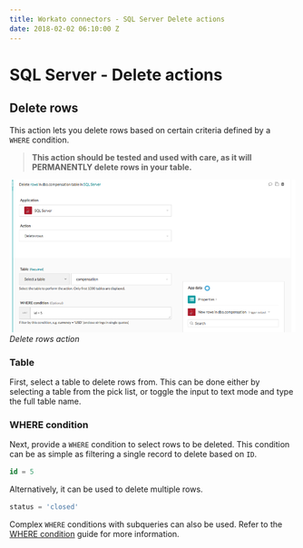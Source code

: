 ```yaml
---
title: Workato connectors - SQL Server Delete actions
date: 2018-02-02 06:10:00 Z
---
```


# SQL Server - Delete actions

## Delete rows

This action lets you delete rows based on certain criteria defined by a ` WHERE` condition.

> **This action should be tested and used with care, as it will PERMANENTLY delete rows in your table.**

![Delete action](/assets/images/mssql/delete-rows-action.png)
*Delete rows action*

### Table
First, select a table to delete rows from. This can be done either by selecting a table from the pick list, or toggle the input to text mode and type the full table name.

### WHERE condition
Next, provide a `WHERE` condition to select rows to be deleted. This condition can be as simple as filtering a single record to delete based on `ID`.

```sql
id = 5
```

Alternatively, it can be used to delete multiple rows.

```sql
status = 'closed'
```

Complex `WHERE` conditions with subqueries can also be used. Refer to the [WHERE condition](/connectors/mssql/introduction.md#using-where-conditions) guide for more information.
